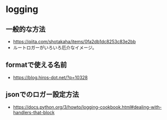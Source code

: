 # logging

## 一般的な方法

- https://qiita.com/shotakaha/items/0fa2db1dc8253c83e2bb
- ルートロガーがいろいろ厄介なイメージ。

## formatで使える名前

- https://blog.hiros-dot.net/?p=10328

## jsonでのロガー設定方法

- https://docs.python.org/3/howto/logging-cookbook.html#dealing-with-handlers-that-block
